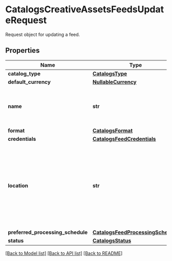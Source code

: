# CatalogsCreativeAssetsFeedsUpdateRequest

Request object for updating a feed.

## Properties
Name | Type | Description | Notes
------------ | ------------- | ------------- | -------------
**catalog_type** | [**CatalogsType**](CatalogsType.md) |  | 
**default_currency** | [**NullableCurrency**](NullableCurrency.md) |  | [optional] 
**name** | **str** | A human-friendly name associated to a given feed. | [optional] 
**format** | [**CatalogsFormat**](CatalogsFormat.md) |  | [optional] 
**credentials** | [**CatalogsFeedCredentials**](CatalogsFeedCredentials.md) |  | [optional] 
**location** | **str** | The URL where a feed is available for download. This URL is what Pinterest will use to download a feed for processing. | [optional] 
**preferred_processing_schedule** | [**CatalogsFeedProcessingSchedule**](CatalogsFeedProcessingSchedule.md) |  | [optional] 
**status** | [**CatalogsStatus**](CatalogsStatus.md) |  | [optional] 

[[Back to Model list]](../README.md#documentation-for-models) [[Back to API list]](../README.md#documentation-for-api-endpoints) [[Back to README]](../README.md)


